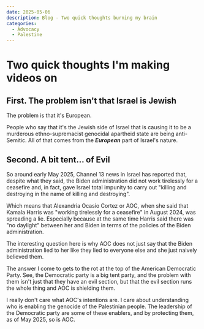```yaml
---
date: 2025-05-06
description: Blog - Two quick thoughts burning my brain
categories:
  - Advocacy
  - Palestine
---
```


# Two quick thoughts I'm making videos on

## First. The problem isn't that Israel is Jewish

The problem is that it's European.

People who say that it's the Jewish side of Israel that is causing it to be a murderous ethno-supremacist genocidal apartheid state are being anti-Semitic. All of that comes from the ***European*** part of Israel's nature.

<!-- more -->

## Second. A bit tent... of Evil

So around early May 2025, Channel 13 news in Israel has reported that, despite what they said, the Biden administration did not work tirelessly for a ceasefire and, in fact, gave Israel total impunity to carry out "killing and destroying in the name of killing and destroying".

Which means that Alexandria Ocasio Cortez or AOC, when she said that Kamala Harris was "working tirelessly for a ceasefire" in August 2024, was spreading a lie. Especially because at the same time Harris said there was "no daylight" between her and Biden in terms of the policies of the Biden administration.

The interesting question here is why AOC does not just say that the Biden administration lied to her like they lied to everyone else and she just naively believed them.

The answer I come to gets to the rot at the top of the American Democratic Party. See, the Democratic party is a big tent party, and the problem with them isn't just that they have an evil section, but that the evil section runs the whole thing and AOC is shielding them.

I really don't care what AOC's intentions are. I care about understanding who is enabling the genocide of the Palestinian people. The leadership of the Democratic party are some of these enablers, and by protecting them, as of May 2025, so is AOC.
